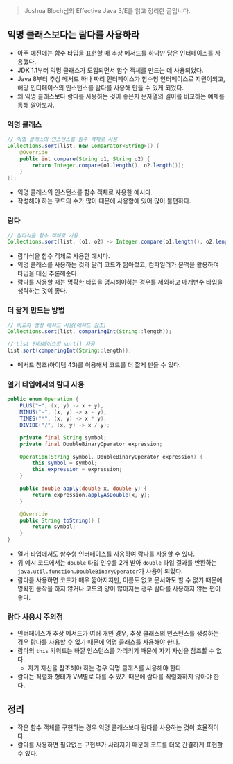 > Joshua Bloch님의 Effective Java 3/E를 읽고 정리한 글입니다.
> 

## 익명 클래스보다는 람다를 사용하라

- 아주 예전에는 함수 타입을 표현할 때 추상 메서드를 하나만 담은 인터페이스를 사용했다.
- JDK 1.1부터 익명 클래스가 도입되면서 함수 객체를 만드는 데 사용되었다.
- Java 8부터 추상 메서드 하나 짜리 인터페이스가 함수형 인터페이스로 지원이되고, 해당 인터페이스의 인스턴스를 람다를 사용해 만들 수 있게 되었다.
- 왜 익명 클래스보다 람다를 사용하는 것이 좋은지 문자열의 길이를 비교하는 예제를 통해 알아보자.

### 익명 클래스

```java
// 익명 클래스의 인스턴스를 함수 객체로 사용
Collections.sort(list, new Comparator<String>() {
    @Override
    public int compare(String o1, String o2) {
        return Integer.compare(o1.length(), o2.length());
    }
});
```

- 익명 클래스의 인스턴스를 함수 객체로 사용한 예시다.
- 작성해야 하는 코드의 수가 많이 때문에 사용함에 있어 많이 불편하다.

### 람다

```java
// 람다식을 함수 객체로 사용
Collections.sort(list, (o1, o2) -> Integer.compare(o1.length(), o2.length()));
```

- 람다식을 함수 객체로 사용한 예시다.
- 익명 클래스를 사용하는 것과 달리 코드가 짧아졌고, 컴파일러가 문맥을 활용하여 타입을 대신 추론해준다.
- 람다를 사용할 때는 명확한 타입을 명시해야하는 경우를 제외하고 매개변수 타입을 생략하는 것이 좋다.

### 더 짧게 만드는 방법

```java
// 비교자 생성 메서드 사용(메서드 참조)
Collections.sort(list, comparingInt(String::length));

// List 인터페이스의 sort() 사용
list.sort(comparingInt(String::length));
```

- 메서드 참조(아이템 43)를 이용해서 코드를 더 짧게 만들 수 있다.

### 열거 타입에서의 람다 사용

```java
public enum Operation {
    PLUS("+", (x, y) -> x + y),
    MINUS("-", (x, y) -> x - y),
    TIMES("*", (x, y) -> x * y),
    DIVIDE("/", (x, y) -> x / y);

    private final String symbol;
    private final DoubleBinaryOperator expression;

    Operation(String symbol, DoubleBinaryOperator expression) {
        this.symbol = symbol;
        this.expression = expression;
    }

    public double apply(double x, double y) {
        return expression.applyAsDouble(x, y);
    }

    @Override
    public String toString() {
        return symbol;
    }
}
```

- 열거 타입에서도 함수형 인터페이스를 사용하여 람다를 사용할 수 있다.
- 위 예시 코드에서는 `double` 타입 인수를 2개 받아 `double` 타입 결과를 반환하는 `java.util.function.DoubleBinaryOperator`가 사용이 되었다.
- 람다를 사용하면 코드가 매우 짧아지지만, 이름도 없고 문서화도 할 수 없기 때문에 명확한 동작을 하지 않거나 코드의 양이 많아지는 경우 람다를 사용하지 않는 편이 좋다.

### 람다 사용시 주의점

- 인터페이스가 추상 메서드가 여러 개인 경우, 추상 클래스의 인스턴스를 생성하는 경우 람다를 사용할 수 없기 때문에 익명 클래스를 사용해야 한다.
- 람다의 `this` 키워드는 바깥 인스턴스를 가리키기 때문에 자기 자신을 참조할 수 없다.
    - 자기 자신을 참조해야 하는 경우 익명 클래스를 사용해야 한다.
- 람다는 직렬화 형태가 VM별로 다를 수 있기 때문에 람다를 직렬화하지 않아야 한다.

## 정리

- 작은 함수 객체를 구현하는 경우 익명 클래스보다 람다를 사용하는 것이 효율적이다.
- 람다를 사용하면 필요없는 구현부가 사라지기 때문에 코드를 더욱 간결하게 표현할 수 있다.